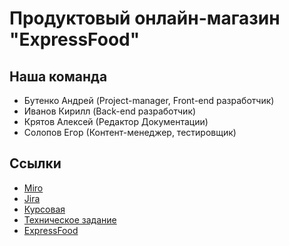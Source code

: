 # Продуктовый онлайн-магазин "ExpressFood"
## Наша команда
- Бутенко Андрей (Project-manager, Front-end разработчик)
- Иванов Кирилл (Back-end разработчик)
- Крятов Алексей (Редактор Документации)
- Солопов Егор (Контент-менеджер, тестировщик)


## Ссылки
- [Miro](https://miro.com/app/board/o9J_lNnc278=/)
- [Jira](https://expressfood.atlassian.net/jira/software/projects/EF/boards/1)
- [Курсовая](https://github.com/ButenkoAV/Supermarket/blob/main/Kursovaya.docx)
- [Техническое задание](https://github.com/ButenkoAV/Supermarket/blob/main/Tekhnicheskoe_zadanie_ExpressFood_V1%20(2).docx)
- [ExpressFood](http://irillk.pythonanywhere.com/)
